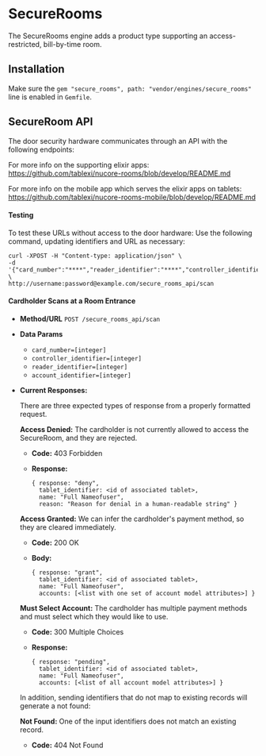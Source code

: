 # SecureRooms

The SecureRooms engine adds a product type supporting an access-restricted,
bill-by-time room.

## Installation

Make sure the `gem "secure_rooms", path: "vendor/engines/secure_rooms"`
line is enabled in `Gemfile`.

## SecureRoom API
The door security hardware communicates through an API with the following endpoints:

For more info on the supporting elixir apps:
https://github.com/tablexi/nucore-rooms/blob/develop/README.md

For more info on the mobile app which serves the elixir apps on tablets:
https://github.com/tablexi/nucore-rooms-mobile/blob/develop/README.md

#### Testing

To test these URLs without access to the door hardware: Use the following command, updating identifiers and URL as necessary:

```
curl -XPOST -H "Content-type: application/json" \
-d '{"card_number":"****","reader_identifier":"****","controller_identifier":"****","account_identifier":"****"}' \
http://username:password@example.com/secure_rooms_api/scan
```

#### Cardholder Scans at a Room Entrance

* **Method/URL**
  `POST /secure_rooms_api/scan`

* **Data Params**

  * `card_number=[integer]`
  * `controller_identifier=[integer]`
  * `reader_identifier=[integer]`
  * `account_identifier=[integer]`

* **Current Responses:**

  There are three expected types of response from a properly formatted request.

  **Access Denied:** The cardholder is not currently allowed to access the SecureRoom, and they are rejected.

  * **Code:** 403 Forbidden
  * **Response:**

      ```
      { response: "deny",
        tablet_identifier: <id of associated tablet>,
        name: "Full Nameofuser",
        reason: "Reason for denial in a human-readable string" }
      ```

  **Access Granted:** We can infer the cardholder's payment method, so they are cleared immediately.

  * **Code:** 200 OK
  * **Body:**

      ```
      { response: "grant",
        tablet_identifier: <id of associated tablet>,
        name: "Full Nameofuser",
        accounts: [<list with one set of account model attributes>] }
      ```

  **Must Select Account:** The cardholder has multiple payment methods and must select which they would like to use.

  * **Code:** 300 Multiple Choices
  * **Response:**

      ```
      { response: "pending",
        tablet_identifier: <id of associated tablet>,
        name: "Full Nameofuser",
        accounts: [<list of all account model attributes>] }
      ```

  In addition, sending identifiers that do not map to existing records will generate a not found:

  **Not Found:** One of the input identifiers does not match an existing record.

  * **Code:** 404 Not Found

